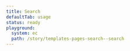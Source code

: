 ```yaml
---
title: Search
defaultTab: usage
status: ready
playground:
  system: ec
  path: /story/templates-pages-search--search
---
```

